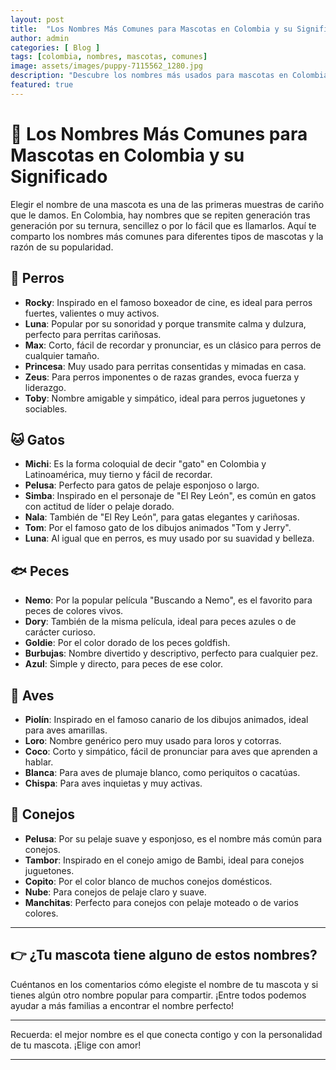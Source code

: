 ```yaml
---
layout: post
title:  "Los Nombres Más Comunes para Mascotas en Colombia y su Significado"
author: admin
categories: [ Blog ]
tags: [colombia, nombres, mascotas, comunes]
image: assets/images/puppy-7115562_1280.jpg
description: "Descubre los nombres más usados para mascotas en Colombia y por qué son tan populares."
featured: true
---
```

# 🐾 Los Nombres Más Comunes para Mascotas en Colombia y su Significado

Elegir el nombre de una mascota es una de las primeras muestras de cariño que le damos. En Colombia, hay nombres que se repiten generación tras generación por su ternura, sencillez o por lo fácil que es llamarlos. Aquí te comparto los nombres más comunes para diferentes tipos de mascotas y la razón de su popularidad.

## 🐶 Perros

- **Rocky**: Inspirado en el famoso boxeador de cine, es ideal para perros fuertes, valientes o muy activos.
- **Luna**: Popular por su sonoridad y porque transmite calma y dulzura, perfecto para perritas cariñosas.
- **Max**: Corto, fácil de recordar y pronunciar, es un clásico para perros de cualquier tamaño.
- **Princesa**: Muy usado para perritas consentidas y mimadas en casa.
- **Zeus**: Para perros imponentes o de razas grandes, evoca fuerza y liderazgo.
- **Toby**: Nombre amigable y simpático, ideal para perros juguetones y sociables.

## 🐱 Gatos

- **Michi**: Es la forma coloquial de decir "gato" en Colombia y Latinoamérica, muy tierno y fácil de recordar.
- **Pelusa**: Perfecto para gatos de pelaje esponjoso o largo.
- **Simba**: Inspirado en el personaje de "El Rey León", es común en gatos con actitud de líder o pelaje dorado.
- **Nala**: También de "El Rey León", para gatas elegantes y cariñosas.
- **Tom**: Por el famoso gato de los dibujos animados "Tom y Jerry".
- **Luna**: Al igual que en perros, es muy usado por su suavidad y belleza.

## 🐟 Peces

- **Nemo**: Por la popular película "Buscando a Nemo", es el favorito para peces de colores vivos.
- **Dory**: También de la misma película, ideal para peces azules o de carácter curioso.
- **Goldie**: Por el color dorado de los peces goldfish.
- **Burbujas**: Nombre divertido y descriptivo, perfecto para cualquier pez.
- **Azul**: Simple y directo, para peces de ese color.

## 🦜 Aves

- **Piolín**: Inspirado en el famoso canario de los dibujos animados, ideal para aves amarillas.
- **Loro**: Nombre genérico pero muy usado para loros y cotorras.
- **Coco**: Corto y simpático, fácil de pronunciar para aves que aprenden a hablar.
- **Blanca**: Para aves de plumaje blanco, como periquitos o cacatúas.
- **Chispa**: Para aves inquietas y muy activas.

## 🐰 Conejos

- **Pelusa**: Por su pelaje suave y esponjoso, es el nombre más común para conejos.
- **Tambor**: Inspirado en el conejo amigo de Bambi, ideal para conejos juguetones.
- **Copito**: Por el color blanco de muchos conejos domésticos.
- **Nube**: Para conejos de pelaje claro y suave.
- **Manchitas**: Perfecto para conejos con pelaje moteado o de varios colores.

---

## 👉 ¿Tu mascota tiene alguno de estos nombres?

Cuéntanos en los comentarios cómo elegiste el nombre de tu mascota y si tienes algún otro nombre popular para compartir. ¡Entre todos podemos ayudar a más familias a encontrar el nombre perfecto!

---

Recuerda: el mejor nombre es el que conecta contigo y con la personalidad de tu mascota. ¡Elige con amor!

--- 